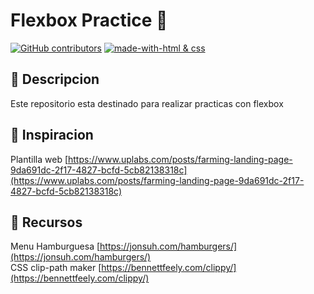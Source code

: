 # Flexbox Practice :rocket:

[![GitHub contributors](https://img.shields.io/badge/Contributor-4-blueviolet.svg)](https://github.com/rricardob/flexbox-practice/graphs/contributors/)
[![made-with-html & css](https://img.shields.io/badge/Made%20with%20-html%20%26%20css-orange.svg)](https://www.w3.org/)

## :scroll: Descripcion
Este repositorio esta destinado para realizar practicas con flexbox

## :sunrise_over_mountains: Inspiracion
Plantilla web [https://www.uplabs.com/posts/farming-landing-page-9da691dc-2f17-4827-bcfd-5cb82138318c](https://www.uplabs.com/posts/farming-landing-page-9da691dc-2f17-4827-bcfd-5cb82138318c)

## :art: Recursos
Menu Hamburguesa [https://jonsuh.com/hamburgers/](https://jonsuh.com/hamburgers/)  
CSS clip-path maker [https://bennettfeely.com/clippy/](https://bennettfeely.com/clippy/)

